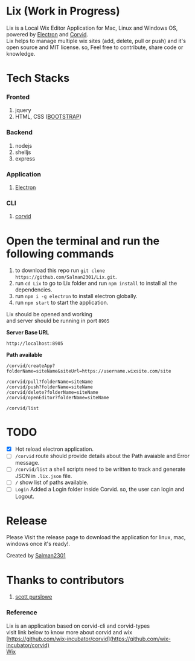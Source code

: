 # Lix (**Work in Progress**)
Lix is a Local Wix Editor Application for Mac, Linux and Windows OS, powered by [Electron](https://github.com/electron/electron) and [Corvid](https://github.com/wix-incubator/corvid).<br>
Lix helps to manage multiple wix sites (add, delete, pull or push) and it's open source and MIT license. so, Feel free to contribute, share code or knowledge.

# Tech Stacks
### Fronted
1. jquery
2. HTML, CSS ([BOOTSTRAP](https://getbootstrap.com/))

### Backend
1. nodejs
2. shelljs
3. express

### Application
1. [Electron](https://github.com/electron/electron)

### CLI
1. [corvid](https://github.com/wix-incubator/corvid)

# Open the terminal and run the following commands
1. to download this repo run `git clone https://github.com/Salman2301/Lix.git`.
2. run `cd Lix` to go to Lix folder and run `npm install` to install all the dependencies.
3. run `npm i -g electron` to install electron globally.
4. run `npm start` to start the application.

Lix should be opened and working 
<br>
and server should be running in port `8905`
<br>

**Server Base URL**  
```
http://localhost:8905
```
**Path available**
```
/corvid/createApp?folderName=siteName&siteUrl=https://username.wixsite.com/site

/corvid/pull?folderName=siteName
/corvid/push?folderName=siteName
/corvid/delete?folderName=siteName
/corvid/openEditor?folderName=siteName

/corvid/list
```
# TODO
- [x] Hot reload electron application.
- [ ] `/corvid` route should provide details about the Path avaiable and Error message.
- [ ] `/corvid/list` a shell scripts need to be written to track and generate JSON in `.lix.json` file.
- [ ] `/` show list of paths available.
- [ ] `Login` Added a Login folder inside Corvid. so, the user can login and Logout.

# Release
Please Visit the release page to download the application for linux, mac, windows once it's ready!.

Created by [Salman2301](https://salman2301.com)
<br>
# Thanks to contributors
1.  [scott purslowe](https://github.com/Infuze-Designs)

### Reference
Lix is an application based on corvid-cli and corvid-types <br>
visit link below to know more about corvid and wix <br>
[https://github.com/wix-incubator/corvid](https://github.com/wix-incubator/corvid) <br>
[Wix](https://wix.com) <br>
